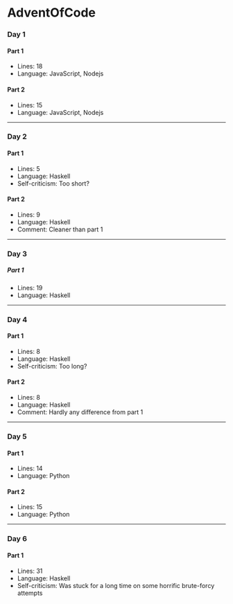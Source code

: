 # AdventOfCode

### Day 1
#### Part 1
* Lines: 18
* Language: JavaScript, Nodejs
#### Part 2
* Lines: 15
* Language: JavaScript, Nodejs
---
### Day 2
#### Part 1
* Lines: 5
* Language: Haskell
* Self-criticism: Too short?
#### Part 2
* Lines: 9
* Language: Haskell
* Comment: Cleaner than part 1
---
### Day 3
##### Part 1
* Lines: 19
* Language: Haskell
---
### Day 4
#### Part 1
* Lines: 8
* Language: Haskell
* Self-criticism: Too long?
#### Part 2
* Lines: 8
* Language: Haskell
* Comment: Hardly any difference from part 1
---
### Day 5
#### Part 1
* Lines: 14
* Language: Python
#### Part 2
* Lines: 15
* Language: Python
---
### Day 6
#### Part 1
* Lines: 31
* Language: Haskell
* Self-criticism: Was stuck for a long time on some horrific brute-forcy attempts
